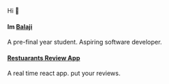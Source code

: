 Hi 👋 
<br/>
<h4>Im <a href='rbalaji.vercel.app'>Balaji</a></h4>
A pre-final year student. Aspiring software developer.
 
<h4>
<a href="https://restoview.vercel.app">
Restuarants Review App</a>
</h4>
A real time react app. put your reviews.


